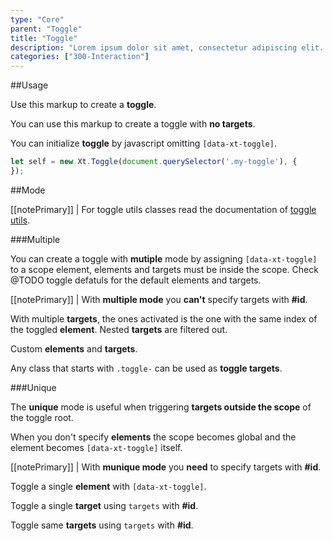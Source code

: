 ```yaml
---
type: "Core"
parent: "Toggle"
title: "Toggle"
description: "Lorem ipsum dolor sit amet, consectetur adipiscing elit. Nunc tempus laoreet leo sit amet iaculis."
categories: ["300-Interaction"]
---
```


##Usage

Use this markup to create a **toggle**.

<script type="text/plain" class="language-markup">
  <div data-xt-toggle>
    <button type="button">
      <!-- content -->
    </button>
    <div class="toggle-block">
      <!-- content -->
    </div>
  </div>
</script>

You can use this markup to create a toggle with **no targets**.

<script type="text/plain" class="language-markup">
  <button type="button" data-xt-toggle>
    <!-- content -->
  </button>
</script>

You can initialize **toggle** by javascript omitting `[data-xt-toggle]`.

```jsx
let self = new Xt.Toggle(document.querySelector('.my-toggle'), {
});
```

##Mode

[[notePrimary]]
| For toggle utils classes read the documentation of <a href="{% link _docs/introduction/utils.html %}#toggle">toggle utils</a>.

###Multiple

You can create a toggle with **mutiple** mode by assigning `[data-xt-toggle]` to a scope element, elements and targets must be inside the scope. Check @TODO toggle defatuls for the default elements and targets.

[[notePrimary]]
| With **multiple mode** you **can't** specify targets with **#id**.

With multiple **targets**, the ones activated is the one with the same index of the toggled **element**. Nested **targets** are filtered out.

<demo>
  <demovanilla src="inline/core/toggle/multiple-index">
  </demovanilla>
</demo>

Custom **elements** and **targets**.

<demo>
  <demovanilla src="inline/core/toggle/custom-options">
  </demovanilla>
</demo>

Any class that starts with `.toggle-` can be used as **toggle targets**.

###Unique

The **unique** mode is useful when triggering **targets outside the scope** of the toggle root.

When you don't specify **elements** the scope becomes global and the element becomes `[data-xt-toggle]` itself.

[[notePrimary]]
| With **munique mode** you **need** to specify targets with **#id**.

Toggle a single **element** with `[data-xt-toggle]`.

<demo>
  <demovanilla src="inline/core/toggle/unique-self">
  </demovanilla>
</demo>

Toggle a single **target** using `targets` with **#id**.

<demo>
  <demovanilla src="inline/core/toggle/unique-single">
  </demovanilla>
</demo>

Toggle same **targets** using `targets` with **#id**.

<demo>
  <demovanilla src="inline/core/toggle/unique-same">
  </demovanilla>
</demo>
